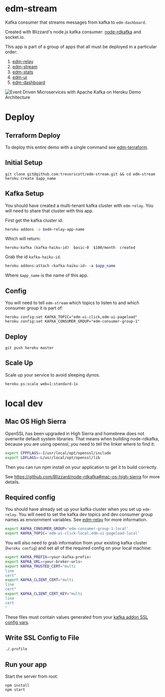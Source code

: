 # edm-stream

Kafka consumer that streams messages from kafka to `edm-dashboard`.

Created with Blizzard's node.js kafka consumer: [node-rdkafka](https://github.com/Blizzard/node-rdkafka) and socket.io.

This app is part of a group of apps that all must be deployed in a particular order:

1. [edm-relay](https://github.com/trevorscott/edm-relay)
1. [edm-stream](https://github.com/trevorscott/edm-stream)
1. [edm-stats](https://github.com/trevorscott/edm-stats)
1. [edm-ui](https://github.com/trevorscott/edm-ui)
1. [edm-dashboard](https://github.com/trevorscott/edm-dashboard)

![Event Driven Microservices with Apache Kafka on Heroku Demo Architecture](https://s3.amazonaws.com/octo-public/kafka-microservices.png "EDM")

# Deploy

## Terraform Deploy

To deploy this entire demo with a single command see [edm-terraform](https://github.com/trevorscott/edm-terraform).

## Initial Setup

```
git clone git@github.com:trevorscott/edm-stream.git && cd edm-stream
heroku create $app_name
```

## Kafka Setup

You should have created a multi-tenant kafka cluster with `edm-relay`. You will need to share that cluster with this app. 

First get the kafka cluster id:

```bash
heroku addons -a $edm-relay-app-name
```
Which will return:

```
heroku-kafka (kafka-haiku-id)  basic-0  $100/month  created
```

Grab the id `kafka-haiku-id`.

```bash
heroku addons:attach <kafka-haiku-id> -a $app_name
```

Where `$app_name` is the name of this app.


## Config
You will need to tell `edm-stream` which topics to listen to and which consumer group it is part of:

```
heroku config:set KAFKA_TOPIC="edm-ui-click,edm-ui-pageload"
heroku config:set KAFKA_CONSUMER_GROUP="edm-consumer-group-1"
```

## Deploy

```
git push heroku master
```

## Scale Up

Scale up your service to avoid sleeping dynos.

```
heroku ps:scale web=1:standard-1x
```

# local dev

## Mac OS High Sierra

OpenSSL has been upgraded in High Sierra and homebrew does not overwrite default system libraries. That means when building node-rdkafka, because you are using openssl, you need to tell the linker where to find it:

```bash
export CPPFLAGS=-I/usr/local/opt/openssl/include
export LDFLAGS=-L/usr/local/opt/openssl/lib
```

Then you can run npm install on your application to get it to build correctly.

See https://github.com/Blizzard/node-rdkafka#mac-os-high-sierra for more details.

## Required config

You should have already set up your kafka cluster when you set up `edm-relay`. You will need to set the kafka dev topics and dev consumer group names as enviornment variables. See [edm-relay](https://github.com/trevorscott/edm-relay/blob/master/README.md#kafka-setup) for more information.

```bash
export KAFKA_CONSUMER_GROUP='edm-consumer-group-1-local'
export KAFKA_TOPIC='edm-ui-click-local,edm-ui-pageload-local'
```

You will also need to grab information from your existing kafka cluster (`heroku config`) and set all of the required config on your local machine:

```bash
export KAFKA_PREFIX=<your-kafka-prefix>
export KAFKA_URL=<your-broker-urls> 
export KAFKA_TRUSTED_CERT="multi
line 
cert"
export KAFKA_CLIENT_CERT="multi
line
cert"
export KAFKA_CLIENT_CERT_KEY="multi
line
cert
"
```

These files must contain values generated from your [kafka addon SSL config vars](https://devcenter.heroku.com/articles/kafka-on-heroku#connecting-to-a-kafka-cluster).


## Write SSL Config to File
```bash
./.profile
```

## Run your app

Start the server from root:

```
npm install
npm start
```

